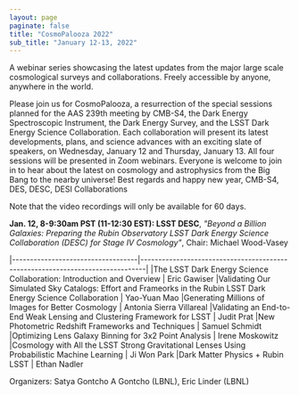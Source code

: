```yaml
---
layout: page
paginate: false
title: "CosmoPalooza 2022"
sub_title: "January 12-13, 2022"
---
```


A webinar series showcasing the latest updates from the major large scale cosmological surveys and collaborations. 
Freely accessible by anyone, anywhere in the world.

Please join us for CosmoPalooza, a resurrection of the special sessions planned for the AAS 239th meeting by CMB-S4, the Dark Energy Spectroscopic Instrument, the Dark Energy Survey, and the LSST Dark Energy Science Collaboration. 
Each collaboration will present its latest developments, plans, and science advances with an exciting slate of speakers, on Wednesday, January 12 and Thursday, January 13.
All four sessions will be presented in Zoom webinars. Everyone is welcome to join in to hear about the latest on cosmology and astrophysics from the Big Bang to the nearby universe!
Best regards and happy new year,
CMB-S4, DES, DESC, DESI Collaborations

Note that the video recordings will only be available for 60 days.

**Jan. 12, 8-9:30am PST (11-12:30 EST): LSST DESC**, 
_"Beyond a Billion Galaxies: Preparing the Rubin Observatory LSST Dark Energy Science Collaboration (DESC) for Stage IV Cosmology"_, 
Chair: Michael Wood-Vasey

|-----------------------------------|-------------------------------------------------------------------------------|
|The LSST Dark Energy Science Collaboration: Introduction and Overview                                            | Eric Gawiser 
|Validating Our Simulated Sky Catalogs: Effort and Frameorks in the Rubin LSST Dark Energy Science Collaboration  | Yao-Yuan Mao
|Generating Millions of Images for Better Cosmology                                                               | Antonia Sierra Villareal
|Validating an End-to-End Weak Lensing and Clustering Framework for LSST                                          | Judit Prat 
|New Photometric Redshift Frameworks and Techniques                                                               | Samuel Schmidt 
|Optimizing Lens Galaxy Binning for 3x2 Point Analysis                                                            | Irene Moskowitz 
|Cosmology with All the LSST Strong Gravitational Lenses Using Probabilistic Machine Learning                     | Ji Won Park
|Dark Matter Physics + Rubin LSST                                                                                 | Ethan Nadler


Organizers: Satya Gontcho A Gontcho (LBNL), Eric Linder (LBNL)
